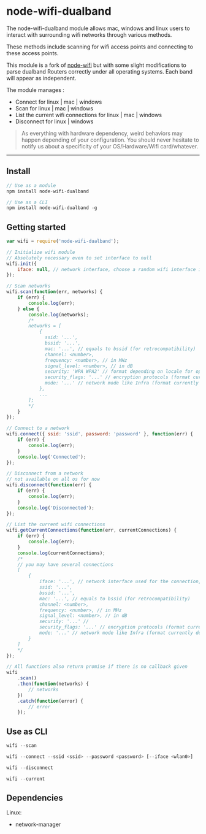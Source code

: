 # node-wifi-dualband

The node-wifi-dualband module allows mac, windows and linux users to interact with surrounding wifi networks through various methods.

These methods include scanning for wifi access points and connecting to these access points.

This module is a fork of [node-wifi](https://github.com/friedrith/node-wifi) but with some slight modifications to parse dualband Routers correctly under all operating systems. Each band will appear as independent.

The module manages :

* Connect for linux | mac | windows
* Scan for linux | mac | windows
* List the current wifi connections for linux | mac | windows
* Disconnect for linux | windows

> As everything with hardware dependency, weird behaviors may happen depending of your configuration. You should never hesitate to notify us about a specificity of your OS/Hardware/Wifi card/whatever.

---

## Install

```javascript
// Use as a module
npm install node-wifi-dualband

// Use as a CLI
npm install node-wifi-dualband -g
```

## Getting started

```javascript
var wifi = require('node-wifi-dualband');

// Initialize wifi module
// Absolutely necessary even to set interface to null
wifi.init({
	iface: null, // network interface, choose a random wifi interface if set to null
});

// Scan networks
wifi.scan(function(err, networks) {
	if (err) {
		console.log(err);
	} else {
		console.log(networks);
		/*
        networks = [
            {
              ssid: '...',
              bssid: '...',
              mac: '...', // equals to bssid (for retrocompatibility)
              channel: <number>,
              frequency: <number>, // in MHz
              signal_level: <number>, // in dB
              security: 'WPA WPA2' // format depending on locale for open networks in Windows
              security_flags: '...' // encryption protocols (format currently depending of the OS)
              mode: '...' // network mode like Infra (format currently depending of the OS)
            },
            ...
        ];
        */
	}
});

// Connect to a network
wifi.connect({ ssid: 'ssid', password: 'password' }, function(err) {
	if (err) {
		console.log(err);
	}
	console.log('Connected');
});

// Disconnect from a network
// not available on all os for now
wifi.disconnect(function(err) {
	if (err) {
		console.log(err);
	}
	console.log('Disconnected');
});

// List the current wifi connections
wifi.getCurrentConnections(function(err, currentConnections) {
	if (err) {
		console.log(err);
	}
	console.log(currentConnections);
	/*
    // you may have several connections
    [
        {
            iface: '...', // network interface used for the connection, not available on macOS
            ssid: '...',
            bssid: '...',
            mac: '...', // equals to bssid (for retrocompatibility)
            channel: <number>,
            frequency: <number>, // in MHz
            signal_level: <number>, // in dB
            security: '...' //
            security_flags: '...' // encryption protocols (format currently depending of the OS)
            mode: '...' // network mode like Infra (format currently depending of the OS)
        }
    ]
    */
});

// All functions also return promise if there is no callback given
wifi
	.scan()
	.then(function(networks) {
		// networks
	})
	.catch(function(error) {
		// error
	});
```

## Use as CLI

```javascript
wifi --scan

wifi --connect --ssid <ssid> --password <password> [--iface <wlan0>]

wifi --disconnect

wifi --current
```

## Dependencies

Linux:

* network-manager
